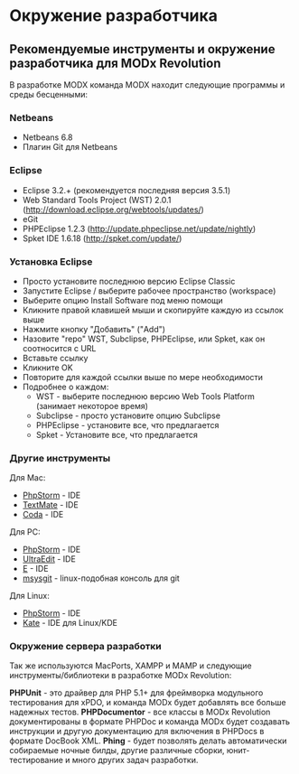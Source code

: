 # Окружение разработчика

## Рекомендуемые инструменты и окружение разработчика для MODx Revolution

В разработке MODX команда MODX находит следующие программы и среды бесценными:

### Netbeans
* Netbeans 6.8
* Плагин Git для Netbeans

### Eclipse
* Eclipse 3.2.+ (рекомендуется последняя версия 3.5.1)
* Web Standard Tools Project (WST) 2.0.1 (http://download.eclipse.org/webtools/updates/)
* eGit
* PHPEclipse 1.2.3 (http://update.phpeclipse.net/update/nightly)
* Spket IDE 1.6.18 (http://spket.com/update/)

### Установка Eclipse
* Просто установите последнюю версию Eclipse Classic
* Запустите Eclipse / выберите рабочее пространство (workspace)
* Выберите опцию Install Software под меню помощи
* Кликните правой клавишей мыши и скопируйте каждую из ссылок выше
* Нажмите кнопку "Добавить" ("Add")
* Назовите "repo" WST, Subclipse, PHPEclipse, или Spket, как он соотносится с URL
* Вставьте ссылку
* Кликните OK
* Повторите для каждой ссылки выше по мере необходимости
* Подробнее о каждом:
    * WST - выберите последнюю версию Web Tools Platform (занимает некоторое время)
    * Subclipse - просто установите опцию Subclipse
    * PHPEclipse - установите все, что предлагается
    * Spket - Установите все, что предлагается

### Другие инструменты

Для Mac:

* [PhpStorm](http://www.jetbrains.com/phpstorm/) - IDE
* [TextMate](http://macromates.com/) - IDE
* [Coda](http://www.panic.com/coda/) - IDE

Для PC:

* [PhpStorm](http://www.jetbrains.com/phpstorm/) - IDE
* [UltraEdit](http://www.ultraedit.com/) - IDE
* [E](http://www.e-texteditor.com/) - IDE
* [msysgit](http://code.google.com/p/msysgit/) - linux-подобная консоль для git

Для Linux:

* [PhpStorm](http://www.jetbrains.com/phpstorm/) - IDE
* [Kate](http://kate-editor.org/) - IDE для Linux/KDE

### Окружение сервера разработки

Так же используются MacPorts, XAMPP и MAMP и следующие инструменты/библиотеки в разработке MODx Revolution:

__PHPUnit__ - это драйвер для PHP 5.1+ для фреймворка модульного тестирования для xPDO, и команда MODx будет добавлять все больше надежных тестов.
__PHPDocumentor__ - все классы в MODx Revolution документированы в формате PHPDoc и команда MODx будет создавать инструкции и другую документацию для включения в PHPDocs в формате DocBook XML.
__Phing__ - будет позволять делать автоматически собираемые ночные билды, другие различные сборки, юнит-тестирование и много других задач разработки.